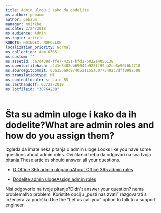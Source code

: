 ```yaml
---
title: Admin ulogu i kako da dodelite
ms.author: pebaum
author: pebaum
manager: mnirkhe
ms.date: 2/24/2018
ms.audience: Admin
ms.topic: article
ROBOTS: NOINDEX, NOFOLLOW
localization_priority: Normal
ms.collection: Adm_O365
ms.custom: ''
ms.assetid: ca7d439d-ffe7-4351-bfd1-b022e4056138
ms.openlocfilehash: a241e8482db69044a928ff99aa2ce8e96f6b4718
ms.sourcegitcommit: 03a156a9c9740521155a30775492c7dff0982588
ms.translationtype: MT
ms.contentlocale: sr-Latn-RS
ms.lasthandoff: 03/22/2019
ms.locfileid: "30764238"
---
```

# <a name="what-are-admin-roles-and-how-do-you-assign-them"></a><span data-ttu-id="13f85-102">Šta su admin uloge i kako da ih dodelite?</span><span class="sxs-lookup"><span data-stu-id="13f85-102">What are admin roles and how do you assign them?</span></span>

<span data-ttu-id="13f85-103">Izgleda da imate neka pitanja o admin uloge.</span><span class="sxs-lookup"><span data-stu-id="13f85-103">Looks like you have some questions about admin roles.</span></span> <span data-ttu-id="13f85-104">Ovi članci treba da odgovori na sva tvoja pitanja.</span><span class="sxs-lookup"><span data-stu-id="13f85-104">These articles should answer all your questions.</span></span>
  
- [<span data-ttu-id="13f85-105">O Office 365 admin ulogama</span><span class="sxs-lookup"><span data-stu-id="13f85-105">About Office 365 admin roles</span></span>](https://support.office.com/article/About-Office-365-admin-roles-da585eea-f576-4f55-a1e0-87090b6aaa9d.aspx)
    
- [<span data-ttu-id="13f85-106">Dodelite admin uloge</span><span class="sxs-lookup"><span data-stu-id="13f85-106">Assign admin roles</span></span>](https://support.office.com/article/assign-eac4d046-1afd-4f1a-85fc-8219c79e1504.aspx)
    
<span data-ttu-id="13f85-107">Nisi odgovorio na tvoje pitanje?</span><span class="sxs-lookup"><span data-stu-id="13f85-107">Didn't answer your question?</span></span> <span data-ttu-id="13f85-108">nema problema!</span><span class="sxs-lookup"><span data-stu-id="13f85-108">No problem!</span></span> <span data-ttu-id="13f85-109">Koristite opciju „pusti nas zvati” razgovarati s inženjera za podršku.</span><span class="sxs-lookup"><span data-stu-id="13f85-109">Use the "Let us call you" option to talk to a support engineer.</span></span>
  

